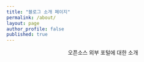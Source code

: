```yaml
---
title: "블로그 소개 페이지"
permalink: /about/
layout: page
author_profile: false
published: true
---
```


<p align="center">오픈소스 외부 포털에 대한 소개</p>
